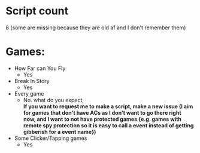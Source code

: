 # Script count
8 (some are missing because they are old af and I don't remember them)
# Games:<br>
  - How Far can You Fly
    - Yes
   - Break In Story
      - Yes
   - Every game
      - No. what do you expect,
        <b><br>If you want to request me to make a script, make a new issue (I aim for games that don't have ACs as I don't want to go there right now, and I want to not                 have protected games {e.g. games with remote spy protection so it is easy to call a event instead of getting gibberish for a event name})</b>
   - Some Clicker/Tapping games
      - Yes
